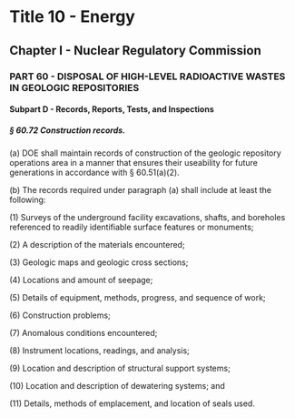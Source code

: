 
# Title 10 - Energy
## Chapter I - Nuclear Regulatory Commission
### PART 60 - DISPOSAL OF HIGH-LEVEL RADIOACTIVE WASTES IN GEOLOGIC REPOSITORIES
#### Subpart D - Records, Reports, Tests, and Inspections
##### § 60.72 Construction records.

(a) DOE shall maintain records of construction of the geologic repository operations area in a manner that ensures their useability for future generations in accordance with § 60.51(a)(2).

(b) The records required under paragraph (a) shall include at least the following:

(1) Surveys of the underground facility excavations, shafts, and boreholes referenced to readily identifiable surface features or monuments;

(2) A description of the materials encountered;

(3) Geologic maps and geologic cross sections;

(4) Locations and amount of seepage;

(5) Details of equipment, methods, progress, and sequence of work;

(6) Construction problems;

(7) Anomalous conditions encountered;

(8) Instrument locations, readings, and analysis;

(9) Location and description of structural support systems;

(10) Location and description of dewatering systems; and

(11) Details, methods of emplacement, and location of seals used.
